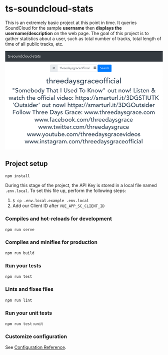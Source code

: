 # ts-soundcloud-stats
This is an extremely basic project at this point in time.
It queries SoundCloud for the sample **username** then **displays the username/description** on the web page.
The goal of this project is to gather statistics about a user, such as total number of tracks, total length of time of all public tracks, etc.


![Example Screenshot](./examples/example_search.png)

## Project setup
```
npm install
```

During this stage of the project, the API Key is stored in a local file named `.env.local`.
To set this file up, perform the following steps:
1. `$ cp .env.local.example .env.local`
2. Add our Client ID after `VUE_APP_SC_CLIENT_ID`

### Compiles and hot-reloads for development
```
npm run serve
```

### Compiles and minifies for production
```
npm run build
```

### Run your tests
```
npm run test
```

### Lints and fixes files
```
npm run lint
```

### Run your unit tests
```
npm run test:unit
```

### Customize configuration
See [Configuration Reference](https://cli.vuejs.org/config/).

